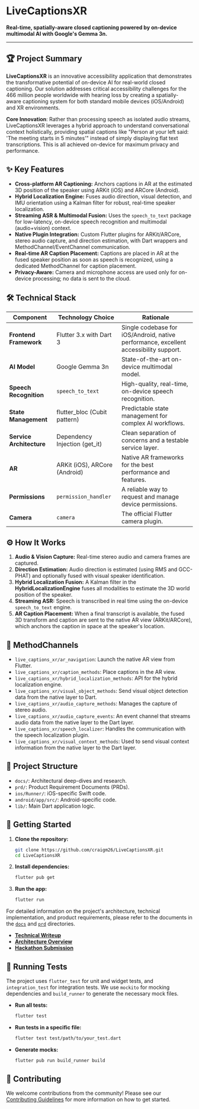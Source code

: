 # LiveCaptionsXR

**Real-time, spatially-aware closed captioning powered by on-device multimodal AI with Google's Gemma 3n.**

---

## 🏆 Project Summary

**LiveCaptionsXR** is an innovative accessibility application that demonstrates the transformative potential of on-device AI for real-world closed captioning. Our solution addresses critical accessibility challenges for the 466 million people worldwide with hearing loss by creating a spatially-aware captioning system for both standard mobile devices (iOS/Android) and XR environments.

**Core Innovation**: Rather than processing speech as isolated audio streams, LiveCaptionsXR leverages a hybrid approach to understand conversational context holistically, providing spatial captions like "Person at your left said: 'The meeting starts in 5 minutes'" instead of simply displaying flat text transcriptions. This is all achieved on-device for maximum privacy and performance.

## ✨ Key Features

- **Cross-platform AR Captioning:** Anchors captions in AR at the estimated 3D position of the speaker using ARKit (iOS) and ARCore (Android).
- **Hybrid Localization Engine:** Fuses audio direction, visual detection, and IMU orientation using a Kalman filter for robust, real-time speaker localization.
- **Streaming ASR & Multimodal Fusion:** Uses the `speech_to_text` package for low-latency, on-device speech recognition and multimodal (audio+vision) context.
- **Native Plugin Integration:** Custom Flutter plugins for ARKit/ARCore, stereo audio capture, and direction estimation, with Dart wrappers and MethodChannel/EventChannel communication.
- **Real-time AR Caption Placement:** Captions are placed in AR at the fused speaker position as soon as speech is recognized, using a dedicated MethodChannel for caption placement.
- **Privacy-Aware:** Camera and microphone access are used only for on-device processing; no data is sent to the cloud.

## 🛠️ Technical Stack

| **Component** | **Technology Choice** | **Rationale** |
| --- | --- | --- |
| **Frontend Framework** | Flutter 3.x with Dart 3 | Single codebase for iOS/Android, native performance, excellent accessibility support. |
| **AI Model** | Google Gemma 3n | State-of-the-art on-device multimodal model. |
| **Speech Recognition**| `speech_to_text` | High-quality, real-time, on-device speech recognition. |
| **State Management** | flutter_bloc (Cubit pattern) | Predictable state management for complex AI workflows. |
| **Service Architecture** | Dependency Injection (get_it) | Clean separation of concerns and a testable service layer. |
| **AR** | ARKit (iOS), ARCore (Android) | Native AR frameworks for the best performance and features. |
| **Permissions** | `permission_handler` | A reliable way to request and manage device permissions. |
| **Camera** | `camera` | The official Flutter camera plugin. |

## ⚙️ How It Works

1. **Audio & Vision Capture:** Real-time stereo audio and camera frames are captured.
2. **Direction Estimation:** Audio direction is estimated (using RMS and GCC-PHAT) and optionally fused with visual speaker identification.
3. **Hybrid Localization Fusion:** A Kalman filter in the **HybridLocalizationEngine** fuses all modalities to estimate the 3D world position of the speaker.
4. **Streaming ASR:** Speech is transcribed in real time using the on-device `speech_to_text` engine.
5. **AR Caption Placement:** When a final transcript is available, the fused 3D transform and caption are sent to the native AR view (ARKit/ARCore), which anchors the caption in space at the speaker's location.

## 🔌 MethodChannels

- `live_captions_xr/ar_navigation`: Launch the native AR view from Flutter.
- `live_captions_xr/caption_methods`: Place captions in the AR view.
- `live_captions_xr/hybrid_localization_methods`: API for the hybrid localization engine.
- `live_captions_xr/visual_object_methods`: Send visual object detection data from the native layer to Dart.
- `live_captions_xr/audio_capture_methods`: Manages the capture of stereo audio.
- `live_captions_xr/audio_capture_events`: An event channel that streams audio data from the native layer to the Dart layer.
- `live_captions_xr/speech_localizer`: Handles the communication with the speech localization plugin.
- `live_captions_xr/visual_context_methods`: Used to send visual context information from the native layer to the Dart layer.

## 📁 Project Structure

- `docs/`: Architectural deep-dives and research.
- `prd/`: Product Requirement Documents (PRDs).
- `ios/Runner/`: iOS-specific Swift code.
- `android/app/src/`: Android-specific code.
- `lib/`: Main Dart application logic.

## 🚀 Getting Started

1.  **Clone the repository:**
    ```bash
    git clone https://github.com/craigm26/LiveCaptionsXR.git
    cd LiveCaptionsXR
    ```
2.  **Install dependencies:**
    ```bash
    flutter pub get
    ```
3.  **Run the app:**
    ```bash
    flutter run
    ```

For detailed information on the project's architecture, technical implementation, and product requirements, please refer to the documents in the [`docs`](docs) and [`prd`](prd) directories.

- [**Technical Writeup**](docs/TECHNICAL_WRITEUP.md)
- [**Architecture Overview**](docs/ARCHITECTURE.md)
- [**Hackathon Submission**](docs/HACKATHON_SUBMISSION.md)

## 🧪 Running Tests

The project uses `flutter_test` for unit and widget tests, and `integration_test` for integration tests. We use `mockito` for mocking dependencies and `build_runner` to generate the necessary mock files.

-   **Run all tests:**
    ```bash
    flutter test
    ```
-   **Run tests in a specific file:**
    ```bash
    flutter test test/path/to/your_test.dart
    ```
-   **Generate mocks:**
    ```bash
    flutter pub run build_runner build
    ```

## 🤝 Contributing

We welcome contributions from the community! Please see our [Contributing Guidelines](CONTRIBUTING.md) for more information on how to get started.
